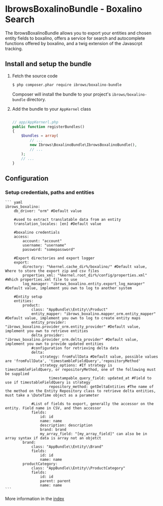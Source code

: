 IbrowsBoxalinoBundle - Boxalino Search
======================================

The IbrowsBoxalinoBundle allows you to export your entities and chosen entity fields to boxalino, offers a service for 
search and autocomplete functions offered by boxalino, and a twig extension of the Javascrpt tracking.


Install and setup the bundle
--------------------------

1.  Fetch the source code


    ``` bash
    $ php composer.phar require ibrows/boxalino-bundle 
    ```
	
	Composer will install the bundle to your project's `ibrows/boxalino-bundle` directory.


2.  Add the bundle to your `AppKernel` class

    ``` php

    // app/AppKernerl.php
    public function registerBundles()
    {
        $bundles = array(
            // ...
            new Ibrows\BoxalinoBundle\IbrowsBoxalinoBundle(),
            // ...
        );
        // ...
    }
    
    ```

Configuration
---------------------

### Setup credentials, paths and entities
    ``` yaml
    ibrows_boxalino:
        db_driver: "orm" #Default value
        
        #used to extract translatable data from an entity
        translation_locales: [en] #Default value
        
        #boxalino credentials
        access:
            account: "account"
            username: "username"
            password: "somepassword"
        
        #Export directories and export logger            
        export:
            directory: "%kernel.cache_dir%/boxalino/" #Default value, Where to store the export zip and csv files
            properties_xml: "%kernel.root_dir%/config/properties.xml" #Which properties.xml file to use
            log_manager: "ibrows_boxalino.entity.export_log_manager" #Default value, implement you own to log to another system
        
        #Entity setup
        entities:
            product:
                class: "AppBundle\\Entity\\Product" 
                entity_mapper: "ibrows_boxalino.mapper_orm.entity_mapper" #Default value, implement you own to log to create entity maps
                entity_provider: "ibrows_boxalino.provider_orm.entity_provider" #Default value, implement you own to retrieve entities
                delta_provider: "ibrows_boxalino.provider_orm.delta_provider" #Default value, implement you own to provide updated entities
                #configuration for retrieving delta data
                delta:
                    strategy: fromFullData #Default value, possible values are 'fromFullData', 'timestambleFieldQuery','repositoryMethod'
                    strategy_options: #If strategy is timestambleFieldQuery, or repositoryMethod, one of the following must be supplied
                        timestampable_query_field: updated_at #Field to use if timestableFieldQuery is strategy
                        repository_method: getDeltaEntities #The name of the method on the Entity Repository class to retrieve delta entities, must take a \DateTime object as a parameter
                
                #List of fields to export, generally the accessor on the entity. Field name in CSV, and then accessor
                fields: 
                    id: id
                    name: name
                    description: description
                    brand: brand
                    my_array_field: "[my_array_field]" can also be in array syntax if data is array not an objetct
            brand:
                class: "AppBundle\\Entity\\Brand"
                fields:
                    id: id
                    name: name
            productCategory:
                class: "AppBundle\\Entity\\ProductCategory"
                fields:
                    id: id
                    parent: parent
                    name: name
    ```
More information in the [index][1]

[1]: https://ibrows.codebasehq.com/projects/ibrowsch/repositories/ibrowsboxalinobundle/blob/master/Resources/doc/index.md
    